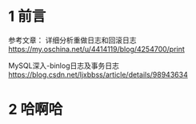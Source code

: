# 1 前言
参考文章：
详细分析重做日志和回滚日志  https://my.oschina.net/u/4414119/blog/4254700/print

MySQL深入-binlog日志及事务日志   https://blog.csdn.net/ljxbbss/article/details/98943634

# 2 哈啊哈